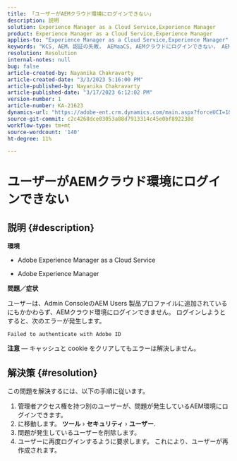 ```yaml
---
title: 「ユーザーがAEMクラウド環境にログインできない」
description: 説明
solution: Experience Manager as a Cloud Service,Experience Manager
product: Experience Manager as a Cloud Service,Experience Manager
applies-to: "Experience Manager as a Cloud Service,Experience Manager"
keywords: "KCS, AEM，認証の失敗， AEMaaCS, AEMクラウドにログインできない， AEMユーザー，Admin Console"
resolution: Resolution
internal-notes: null
bug: false
article-created-by: Nayanika Chakravarty
article-created-date: "3/3/2023 5:16:00 PM"
article-published-by: Nayanika Chakravarty
article-published-date: "3/17/2023 6:12:02 PM"
version-number: 1
article-number: KA-21623
dynamics-url: "https://adobe-ent.crm.dynamics.com/main.aspx?forceUCI=1&pagetype=entityrecord&etn=knowledgearticle&id=4ff4b70d-e7b9-ed11-83fe-6045bd0067ea"
source-git-commit: c2c4268dce03053a88d7913314c45e0bf892238d
workflow-type: tm+mt
source-wordcount: '140'
ht-degree: 11%

---
```


# ユーザーがAEMクラウド環境にログインできない

## 説明 {#description}


<b>環境</b>

- Adobe Experience Manager as a Cloud Service

- Adobe Experience Manager

<b>問題／症状</b>

ユーザーは、Admin ConsoleのAEM Users 製品プロファイルに追加されているにもかかわらず、AEMクラウド環境にログインできません。 ログインしようとすると、次のエラーが発生します。


```
Failed to authenticate with Adobe ID
```


<b>注意</b>  — キャッシュと cookie をクリアしてもエラーは解決しません。


## 解決策 {#resolution}


この問題を解決するには、以下の手順に従います。

1. 管理者アクセス権を持つ別のユーザーが、問題が発生しているAEM環境にログインできます。
2. に移動します。 <b>ツール</b> › <b>セキュリティ</b> › <b>ユーザー</b>.
3. 問題が発生しているユーザーを削除します。
4. ユーザーに再度ログインするように要求します。 これにより、ユーザーが再作成されます。

